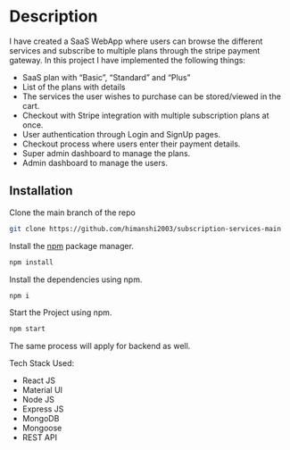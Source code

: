 # Description

I have created a SaaS WebApp where users can browse the different services and subscribe to multiple plans through the stripe payment gateway. In this project I have implemented the following things:
- SaaS plan with “Basic”, “Standard” and “Plus”
- List of the plans with details
- The services the user wishes to purchase can be stored/viewed in the cart.
- Checkout with Stripe integration with multiple subscription plans at once.
- User authentication through Login and SignUp pages.
- Checkout process where users enter their payment details.
- Super admin dashboard to manage the plans.
- Admin dashboard to manage the users.



## Installation

Clone the main branch of the repo
```bash
git clone https://github.com/himanshi2003/subscription-services-main
```
Install the [npm](https://docs.npmjs.com/) package manager.
```bash
npm install
```

Install the dependencies using npm.
```bash
npm i
```

Start the Project using npm.
```bash
npm start
```
The same process will apply for backend as well.



Tech Stack Used:
- React JS
- Material UI
- Node JS
- Express JS
- MongoDB
- Mongoose
- REST API




